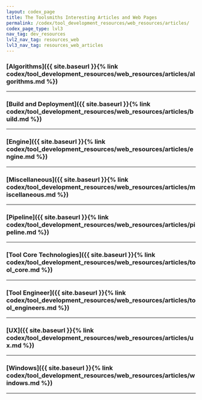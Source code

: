 ```yaml
---
layout: codex_page
title: The Toolsmiths Interesting Articles and Web Pages
permalink: /codex/tool_development_resources/web_resources/articles/
codex_page_type: lvl3
nav_tag: dev_resources
lvl2_nav_tag: resources_web
lvl3_nav_tag: resources_web_articles
---
```


### [Algorithms]({{ site.baseurl }}{% link codex/tool_development_resources/web_resources/articles/algorithms.md %})

------

### [Build and Deployment]({{ site.baseurl }}{% link codex/tool_development_resources/web_resources/articles/build.md %})

------

### [Engine]({{ site.baseurl }}{% link codex/tool_development_resources/web_resources/articles/engine.md %})

------

### [Miscellaneous]({{ site.baseurl }}{% link codex/tool_development_resources/web_resources/articles/miscellaneous.md %})

------

### [Pipeline]({{ site.baseurl }}{% link codex/tool_development_resources/web_resources/articles/pipeline.md %})

------

### [Tool Core Technologies]({{ site.baseurl }}{% link codex/tool_development_resources/web_resources/articles/tool_core.md %})

------

### [Tool Engineer]({{ site.baseurl }}{% link codex/tool_development_resources/web_resources/articles/tool_engineers.md %})

------

### [UX]({{ site.baseurl }}{% link codex/tool_development_resources/web_resources/articles/ux.md %})

------

### [Windows]({{ site.baseurl }}{% link codex/tool_development_resources/web_resources/articles/windows.md %})

------
